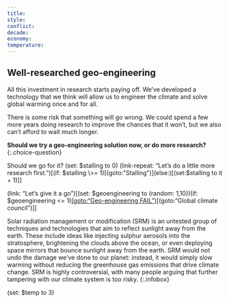 ```yaml
---
title: 
style: 
conflict: 
decade: 
economy: 
temperature: 
---
```


## Well-researched geo-engineering

All this investment in research starts paying off. We’ve developed a technology that we think will allow us to engineer the climate and solve global warming once and for all.

There is some risk that something will go wrong. We could spend a few more years doing research to improve the chances that it won’t, but we also can’t afford to wait much longer.

**Should we try a geo-engineering solution now, or do more research?**
{:.choice-question}

Should we go for it? (set: $stalling to 0) (link-repeat: “Let’s do a little more research first.”)[(if: $stalling \>= 1)[(goto:"Stalling")](else:)[(set:$stalling to it + 1)]]

(link: “Let’s give it a go”)[(set: $geoengineering to (random: 1,10))(if: $geoengineering \<= 1)[(goto:“Geo-engineering FAIL”)](about:blank)[(goto:“Global climate council”)]]


Solar radiation management or modification (SRM) is an untested group of techniques and technologies that aim to reflect sunlight away from the earth. These include ideas like injecting sulphur aerosols into the stratosphere, brightening the clouds above the ocean, or even deploying space mirrors that bounce sunlight away from the earth. SRM would not undo the damage we’ve done to our planet: instead, it would simply slow warming without reducing the greenhouse gas emissions that drive climate change. SRM is highly controversial, with many people arguing that further tampering with our climate system is too risky.
{:.infobox}

(set: $temp to 3)

